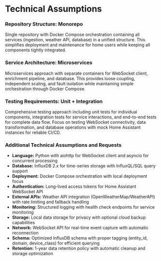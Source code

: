 # Technical Assumptions

### Repository Structure: Monorepo

Single repository with Docker Compose orchestration containing all services (ingestion, weather API, database) in a unified structure. This simplifies deployment and maintenance for home users while keeping all components tightly integrated.

### Service Architecture: Microservices

Microservices approach with separate containers for WebSocket client, enrichment pipeline, and database. This provides loose coupling, independent scaling, and fault isolation while maintaining simple orchestration through Docker Compose.

### Testing Requirements: Unit + Integration

Comprehensive testing approach including unit tests for individual components, integration tests for service interactions, and end-to-end tests for complete data flow. Focus on testing WebSocket connectivity, data transformation, and database operations with mock Home Assistant instances for reliable CI/CD.

### Additional Technical Assumptions and Requests

- **Language:** Python with aiohttp for WebSocket client and asyncio for concurrent processing
- **Database:** InfluxDB 2.x for time-series storage with InfluxQL/SQL query support
- **Deployment:** Docker Compose orchestration with local deployment focus
- **Authentication:** Long-lived access tokens for Home Assistant WebSocket API
- **External APIs:** Weather API integration (OpenWeatherMap/WeatherAPI) with rate limiting and fallback handling
- **Monitoring:** Structured logging with health check endpoints for service monitoring
- **Storage:** Local data storage for privacy with optional cloud backup capabilities
- **Network:** WebSocket API for real-time event capture with automatic reconnection
- **Schema:** Optimized InfluxDB schema with proper tagging (entity_id, domain, device_class) for efficient querying
- **Retention:** 1-year data retention policy with automatic cleanup and storage optimization
